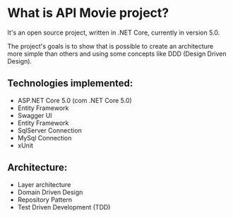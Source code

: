 ﻿# What is API Movie project?
It's an open source project, written in .NET Core, currently in version 5.0.

The project's goals is to show that is possible to create an architecture more simple than others and using some concepts like DDD (Design Driven Design).

## Technologies implemented:
* ASP.NET Core 5.0 (com .NET Core 5.0)
* Entity Framework 
* Swagger UI 
* Entity Framework
* SqlServer Connection
* MySql Connection
* xUnit

## Architecture:
* Layer architecture
* Domain Driven Design
* Repository Pattern
* Test Driven Development (TDD)